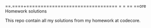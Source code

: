 ==.====+================================                                                             = =                                                                                                                                                                                                                                                                                                                                                                                                                                                                                                                                                                                                                                                                                                                                                                                                                                                                                                                                                                                       == ==ore Homework solutions

This repo contain all my solutions from my homework at codecore.
